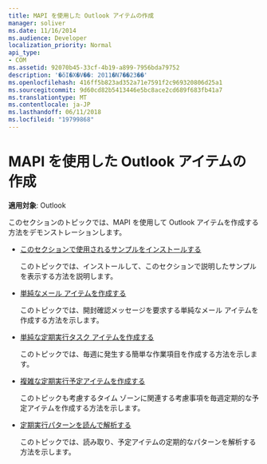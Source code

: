 ```yaml
---
title: MAPI を使用した Outlook アイテムの作成
manager: soliver
ms.date: 11/16/2014
ms.audience: Developer
localization_priority: Normal
api_type:
- COM
ms.assetid: 92070b45-33cf-4b19-a899-7956bda79752
description: '�ŏI�X�V��: 2011�N7��23��'
ms.openlocfilehash: 416ff5b823ad352a71e7591f2c969320806d25a1
ms.sourcegitcommit: 9d60cd82b5413446e5bc8ace2cd689f683fb41a7
ms.translationtype: MT
ms.contentlocale: ja-JP
ms.lasthandoff: 06/11/2018
ms.locfileid: "19799868"
---
```

# <a name="creating-outlook-items-by-using-mapi"></a>MAPI を使用した Outlook アイテムの作成

  
  
**適用対象**: Outlook 
  
このセクションのトピックでは、MAPI を使用して Outlook アイテムを作成する方法をデモンストレーションします。
  
- [このセクションで使用されるサンプルをインストールする](how-to-install-the-samples-used-in-this-section.md)
    
    このトピックでは、インストールして、このセクションで説明したサンプルを表示する方法を説明します。
    
- [単純なメール アイテムを作成する](how-to-create-a-simple-mail-item.md)
    
    このトピックでは、開封確認メッセージを要求する単純なメール アイテムを作成する方法を示します。
    
- [単純な定期実行タスク アイテムを作成する](how-to-create-a-simple-recurrent-task-item.md)
    
    このトピックでは、毎週に発生する簡単な作業項目を作成する方法を示します。
    
- [複雑な定期実行予定アイテムを作成する](how-to-create-a-complex-recurrent-appointment-item.md)
    
    このトピックも考慮するタイム ゾーンに関連する考慮事項を毎週定期的な予定アイテムを作成する方法を示します。
    
- [定期実行パターンを読んで解析する](how-to-read-and-parse-a-recurrence-pattern.md)
    
    このトピックでは、読み取り、予定アイテムの定期的なパターンを解析する方法を示します。
    

